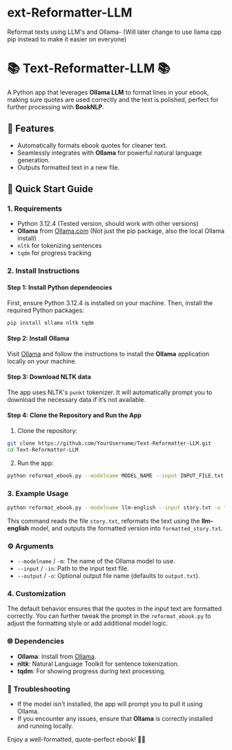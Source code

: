 # ext-Reformatter-LLM
Reformat texts using LLM's and Ollama- (Will later change to use llama cpp pip instead to make it easier on everyone)


# 📚 Text-Reformatter-LLM 📚

A Python app that leverages **Ollama LLM** to format lines in your ebook, making sure quotes are used correctly and the text is polished, perfect for further processing with **BookNLP**. 

## 🌟 Features
- Automatically formats ebook quotes for cleaner text.
- Seamlessly integrates with **Ollama** for powerful natural language generation.
- Outputs formatted text in a new file.

## 🚀 Quick Start Guide

### 1. Requirements
- Python 3.12.4 (Tested version, should work with other versions)
- **Ollama** from [Ollama.com](https://ollama.com) (Not just the pip package, also the local Ollama install)
- `nltk` for tokenizing sentences
- `tqdm` for progress tracking

### 2. Install Instructions

#### Step 1: Install Python dependencies
First, ensure Python 3.12.4 is installed on your machine. Then, install the required Python packages:

```bash
pip install ollama nltk tqdm
```

#### Step 2: Install Ollama
Visit [Ollama](https://ollama.com) and follow the instructions to install the **Ollama** application locally on your machine.

#### Step 3: Download NLTK data
The app uses NLTK's `punkt` tokenizer. It will automatically prompt you to download the necessary data if it’s not available.

#### Step 4: Clone the Repository and Run the App

1. Clone the repository:

```bash
git clone https://github.com/YourUsername/Text-Reformatter-LLM.git
cd Text-Reformatter-LLM
```

2. Run the app:

```bash
python reformat_ebook.py --modelname MODEL_NAME --input INPUT_FILE.txt -o OUTPUT_FILE.txt
```

### 3. Example Usage

```bash
python reformat_ebook.py --modelname llm-english --input story.txt -o formatted_story.txt
```

This command reads the file `story.txt`, reformats the text using the **llm-english** model, and outputs the formatted version into `formatted_story.txt`.

### ⚙️ Arguments
- `--modelname` / `-m`: The name of the Ollama model to use.
- `--input` / `-in`: Path to the input text file.
- `--output` / `-o`: Optional output file name (defaults to `output.txt`).

### 4. Customization
The default behavior ensures that the quotes in the input text are formatted correctly. You can further tweak the prompt in the `reformat_ebook.py` to adjust the formatting style or add additional model logic.

### 🌐 Dependencies
- **Ollama**: Install from [Ollama](https://ollama.com).
- **nltk**: Natural Language Toolkit for sentence tokenization.
- **tqdm**: For showing progress during text processing.

### 🔧 Troubleshooting
- If the model isn't installed, the app will prompt you to pull it using Ollama.
- If you encounter any issues, ensure that **Ollama** is correctly installed and running locally.

Enjoy a well-formatted, quote-perfect ebook! 📖✨

